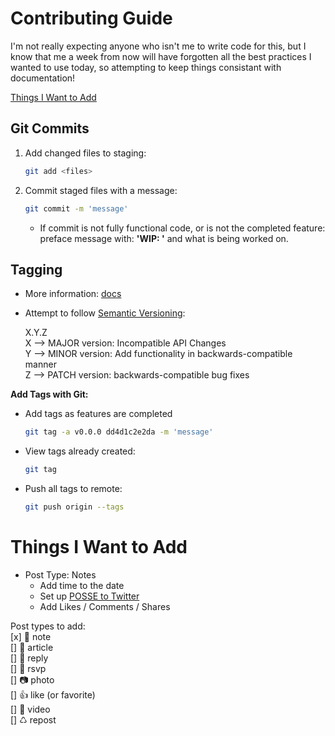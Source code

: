 # Contributing Guide

I'm not really expecting anyone who isn't me to write code for this, but I know that me a week from now will have forgotten all the best practices I wanted to use today, so attempting to keep things consistant with documentation!

[Things I Want to Add](#later)

## Git Commits
1. Add changed files to staging: 
    ```sh
    git add <files>
    ```
2. Commit staged files with a message: 
    ```sh
    git commit -m 'message'
    ```
    - If commit is not fully functional code, or is not the completed feature: preface message with: **'WIP: '** and what is being worked on. 

## Tagging

- More information: [docs](https://git-scm.com/book/en/v2/Git-Basics-Tagging)
- Attempt to follow [Semantic Versioning](https://semver.org/):

    X.Y.Z <br />
    X --> MAJOR version: Incompatible API Changes<br />
    Y --> MINOR version: Add functionality in backwards-compatible manner<br />
    Z --> PATCH version: backwards-compatible bug fixes

**Add Tags with Git:**
- Add tags as features are completed
    ```sh
    git tag -a v0.0.0 dd4d1c2e2da -m 'message'
    ```
- View tags already created:
    ```sh
    git tag
    ```
- Push all tags to remote: 
    ```sh
    git push origin --tags
    ```

# <a name="later"></a>Things I Want to Add
- Post Type: Notes
    - Add time to the date
    - Set up [POSSE to Twitter](https://indieweb.org/Twitter#POSSE_to_Twitter)
    - Add Likes / Comments / Shares

Post types to add:<br />
[x] 📔 note<br />
[] 📄 article<br />
[] 💬 reply<br />
[] 💌 rsvp<br />
[] 📷 photo<br />
[] 👍 like (or favorite)<br />
[] 🎥 video<br />
[] ♺ repost<br />